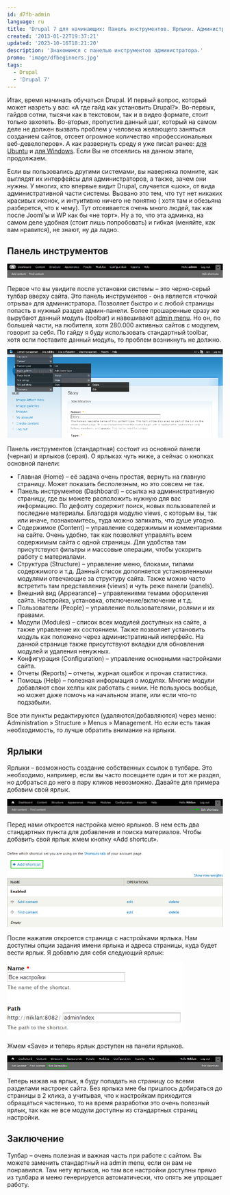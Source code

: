 ```yaml
---
id: d7fb-admin
language: ru
title: 'Drupal 7 для начинающих: Панель инструментов. Ярлыки. Администрирование.'
created: '2013-01-22T19:37:21'
updated: '2023-10-16T18:21:20'
description: 'Знакомимся с панелью инструментов администратора.'
promo: 'image/dfbeginners.jpg'
tags:
  - Drupal
  - 'Drupal 7'
---
```


Итак, время начинать обучаться Drupal. И первый вопрос, который может назреть у
вас: «А где гайд как установить Drupal?». Во-первых, гайдов сотни, тысячи как в
текстовом, так и в видео формате, стоит только захотеть. Во-вторых, пропустив
данный шаг, который на самом деле не должен вызвать проблем у человека желающего
заняться созданием сайтов, отсеет огромное количество «профессиональных
веб-девелоперов». А как развернуть среду я уже писал
ранее: [для Ubuntu](/node/2) и [для Windows](/node/5). Если Вы не отсеялись на
данном этапе, продолжаем.

Если вы пользовались другими системами, вы наверняка помните, как выглядят их
интерфейсы для администраторов, а также, зачем они нужны. У многих, кто впервые
видит Drupal, случается «шок», от вида административной части системы. Вызвано
это тем, что тут нет никаких красивых иконок, и интуитивно ничего не понятно (
хотя там и обезьяна разберется, что к чему). Тут отсеивается очень много людей,
так как после Jooml’ы и WP как бы «не торт». Ну а то, что эта админка, на самом
деле удобная (стоит лишь попробовать) и гибкая (меняйте, как вам нравится), не
знают, ну да ладно.

## Панель инструментов

![Drupal 7 toolbar](image/toolbar.png)

Первое что вы увидите после установки системы – это черно-серый тулбар вверху
сайта. Это панель инструментов - она является «точкой отрыва» для
администратора. Позволяет быстро и с любой страницы попасть в нужный раздел
админ-панели. Более прошаренные сразу же вырубают данный модуль (toolbar) и
навешивают [admin menu](http://drupal.org/project/admin_menu). Но он, по большей
части, на любителя, хотя 280.000 активных сайтов с модулем, говорит за себя. По
гайду я буду использовать стандартный toolbar, хотя если поставите данный
модуль, то проблем возникнуть не должно.

![Drupal 7 administrative menu](image/admin_menu.png)

Панель инструментов (стандартная) состоит из основной панели (черная) и
ярлыков (серая). О ярлыках чуть ниже, а сейчас о кнопках основной панели:

- Главная (Home) – её задача очень простая, вернуть на главную страницу. Может
  показать бесполезным, но это совсем не так.
- Панель инструментов (Dashboard) – ссылка на административную страницу, где вы
  можете расположить нужную для вас информацию. По дефолту содержит поиск, новых
  пользователей и последние материалы. Благодаря модулю views, с которым вы, так
  или иначе, познакомитесь, туда можно запихать, что душе угодно.
- Содержимое (Content) – управление содержимым и комментариями на сайте. Очень
  удобно, так как позволяет управлять всем содержимым сайта с одной страницы.
  Для удобства там присутствуют фильтры и массовые операции, чтобы ускорить
  работу с материалами.
- Структура (Structure) – управление меню, блоками, типами содержимого и т.д.
  Данный список дополняется установленными модулями отвечающие за структуру
  сайта. Также можно часто встретить там представления (views) и чуть реже
  панели (panels).
- Внешний вид (Appearance) – управлениями темами оформления сайта. Настройка,
  установка, отключение/включение и т.д.
- Пользователи (People) – управление пользователями, ролями и их правами.
- Модули (Modules) – список всех модулей доступных на сайте, а также управление
  их состоянием. Также позволяет установить модуль как положено через
  административный интерфейс. На данной странице также присутствуют вкладки для
  обновления модулей и удаления ненужных.
- Конфигурация (Configuration) – управление основными настройками сайта.
- Отчеты (Reports) – отчеты, журнал ошибок и прочая статистика.
- Помощь (Help) – полезная информация о модулях. Многие модули добавляют свои
  хелпы как работать с ними. Не пользуюсь вообще, но может даже помочь на
  начальном этапе, или если что-то подзабыли.

Все эти пункты редактируются (удаляются/добавляются) через меню:
Administration » Structure » Menus » Management. Но если есть такая
необходимость, то лучше обратить внимание на ярлыки.

## Ярлыки

Ярлыки – возможность создание собственных ссылок в тулбаре. Это необходимо,
например, если вы часто посещаете один и тот же раздел, но добраться до него в
пару кликов невозможно. Давайте для примера добавим свой ярлык.

![Редактирование ярлыка](image/edit_shortcuts.png)

Перед нами откроется настройка меню ярлыков. В нем есть два стандартных пункта
для добавления и поиска материалов. Чтобы добавить свой ярлык жмем кнопку «Add
shortcut».

![Добавление ярлыка](image/add_shortcut.png)

После нажатия откроется страница с настройками ярлыка. Нам доступны опции
задания имени ярлыка и адреса страницы, куда будет вести ярлык. Я добавлю для
себя следующий ярлык:

![Настройки ярлыков](image/shortcut_settings.png)

Жмем «Save» и теперь ярлык доступен на панели ярлыков.

![Новый ярлык](image/new_shortcut.png)

Теперь нажав на ярлык, я буду попадать на страницу со всеми разделами настроек
сайта. Без ярлыка мне бы пришлось добираться до страницы в 2 клика, а учитывая,
что к настройкам приходится обращаться частенько, то на время разработки это
очень полезный ярлык, так как не все модули доступны из стандартных страниц
настройки.

## Заключение

Тулбар – очень полезная и важная часть при работе с сайтом. Вы можете заменить
стандартный на admin menu, если он вам не понравился. Там нету ярлыков, но там
все настройки доступны прямо из тулбара и меню генерируется автоматически, что
опять же упрощает работу. 
